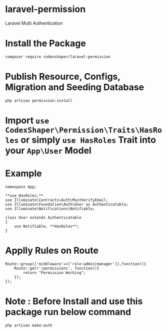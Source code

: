 # laravel-permission
Laravel Multi Authentication

# Install the Package

```
composer require codexshaper/laravel-permission
```
# Publish Resource, Configs, Migration and Seeding Database

```
php artisan permission:install
```
# Import `use CodexShaper\Permission\Traits\HasRoles` or simply `use HasRoles` Trait into your `App\User` Model

# Example
```
namespace App;

**use HasRoles;**
use Illuminate\Contracts\Auth\MustVerifyEmail;
use Illuminate\Foundation\Auth\User as Authenticatable;
use Illuminate\Notifications\Notifiable;

class User extends Authenticatable
{
    use Notifiable, **HasRoles**;
}
```
# Applly Rules on Route

```
Route::group(['middleware'=>['role:admin|manager']],function(){
	Route::get('/permissions', function(){
		return "Permission Working";
	});
});
```

# Note : Before Install and use this package run below command

```
php artisan make:auth
```
